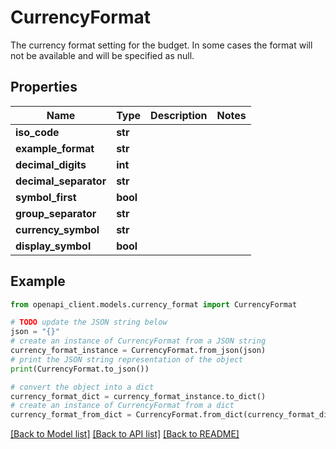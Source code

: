 # CurrencyFormat

The currency format setting for the budget.  In some cases the format will not be available and will be specified as null.

## Properties

Name | Type | Description | Notes
------------ | ------------- | ------------- | -------------
**iso_code** | **str** |  | 
**example_format** | **str** |  | 
**decimal_digits** | **int** |  | 
**decimal_separator** | **str** |  | 
**symbol_first** | **bool** |  | 
**group_separator** | **str** |  | 
**currency_symbol** | **str** |  | 
**display_symbol** | **bool** |  | 

## Example

```python
from openapi_client.models.currency_format import CurrencyFormat

# TODO update the JSON string below
json = "{}"
# create an instance of CurrencyFormat from a JSON string
currency_format_instance = CurrencyFormat.from_json(json)
# print the JSON string representation of the object
print(CurrencyFormat.to_json())

# convert the object into a dict
currency_format_dict = currency_format_instance.to_dict()
# create an instance of CurrencyFormat from a dict
currency_format_from_dict = CurrencyFormat.from_dict(currency_format_dict)
```
[[Back to Model list]](../README.md#documentation-for-models) [[Back to API list]](../README.md#documentation-for-api-endpoints) [[Back to README]](../README.md)


